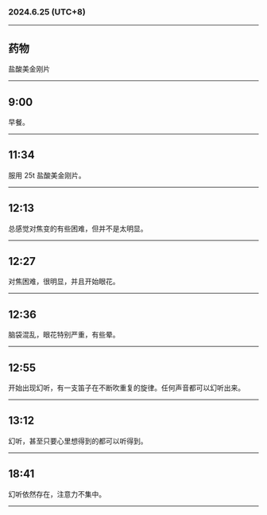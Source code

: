 ### 2024.6.25 (UTC+8)

---

## 药物

盐酸美金刚片

---

## 9:00

早餐。

---

## 11:34

服用 25t 盐酸美金刚片。

---

## 12:13

总感觉对焦变的有些困难，但并不是太明显。

---
## 12:27

对焦困难，很明显，并且开始眼花。


---

## 12:36

脑袋混乱，眼花特别严重，有些晕。

---

## 12:55

开始出现幻听，有一支笛子在不断吹重复的旋律。任何声音都可以幻听出来。


---

## 13:12

幻听，甚至只要心里想得到的都可以听得到。

---

## 18:41

幻听依然存在，注意力不集中。

---
